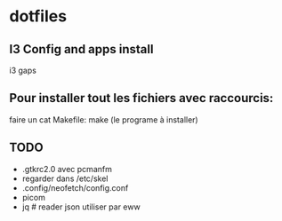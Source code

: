 # dotfiles

## I3 Config and apps install

i3 gaps

## Pour installer tout les fichiers avec raccourcis:

faire un cat Makefile:
make (le programe à installer)

## TODO

- .gtkrc2.0 avec pcmanfm
- regarder dans /etc/skel
- .config/neofetch/config.conf
- picom
- jq # reader json utiliser par eww
